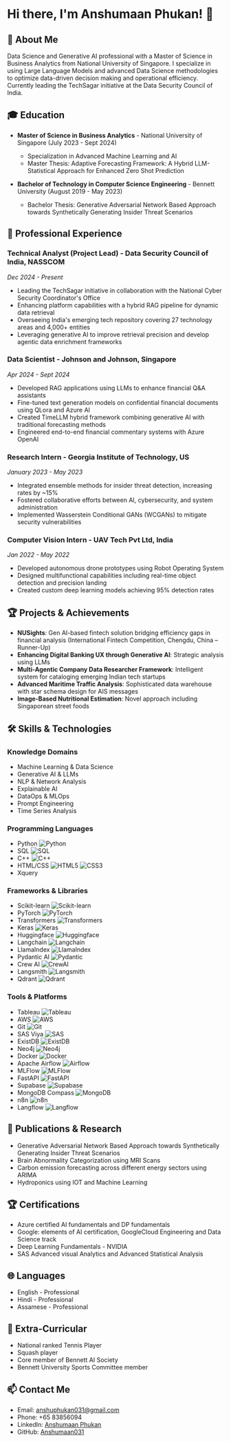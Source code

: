 # Hi there, I'm Anshumaan Phukan! 👋

## 🚀 About Me
Data Science and Generative AI professional with a Master of Science in Business Analytics from National University of Singapore. I specialize in using Large Language Models and advanced Data Science methodologies to optimize data-driven decision making and operational efficiency. Currently leading the TechSagar initiative at the Data Security Council of India.

## 🎓 Education
- **Master of Science in Business Analytics** - National University of Singapore (July 2023 - Sept 2024)
  - Specialization in Advanced Machine Learning and AI
  - Master Thesis: Adaptive Forecasting Framework: A Hybrid LLM-Statistical Approach for Enhanced Zero Shot Prediction

- **Bachelor of Technology in Computer Science Engineering** - Bennett University (August 2019 - May 2023)
  - Bachelor Thesis: Generative Adversarial Network Based Approach towards Synthetically Generating Insider Threat Scenarios

## 💼 Professional Experience

### Technical Analyst (Project Lead) - Data Security Council of India, NASSCOM
*Dec 2024 - Present*
- Leading the TechSagar initiative in collaboration with the National Cyber Security Coordinator's Office
- Enhancing platform capabilities with a hybrid RAG pipeline for dynamic data retrieval
- Overseeing India's emerging tech repository covering 27 technology areas and 4,000+ entities
- Leveraging generative AI to improve retrieval precision and develop agentic data enrichment frameworks

### Data Scientist - Johnson and Johnson, Singapore
*Apr 2024 - Sept 2024*
- Developed RAG applications using LLMs to enhance financial Q&A assistants
- Fine-tuned text generation models on confidential financial documents using QLora and Azure AI
- Created TimeLLM hybrid framework combining generative AI with traditional forecasting methods
- Engineered end-to-end financial commentary systems with Azure OpenAI

### Research Intern - Georgia Institute of Technology, US
*January 2023 - May 2023*
- Integrated ensemble methods for insider threat detection, increasing rates by ~15%
- Fostered collaborative efforts between AI, cybersecurity, and system administration
- Implemented Wasserstein Conditional GANs (WCGANs) to mitigate security vulnerabilities

### Computer Vision Intern - UAV Tech Pvt Ltd, India
*Jan 2022 - May 2022*
- Developed autonomous drone prototypes using Robot Operating System
- Designed multifunctional capabilities including real-time object detection and precision landing
- Created custom deep learning models achieving 95% detection rates

## 🏆 Projects & Achievements
- **NUSights**: Gen AI-based fintech solution bridging efficiency gaps in financial analysis (International Fintech Competition, Chengdu, China – Runner-Up)
- **Enhancing Digital Banking UX through Generative AI**: Strategic analysis using LLMs
- **Multi-Agentic Company Data Researcher Framework**: Intelligent system for cataloging emerging Indian tech startups
- **Advanced Maritime Traffic Analysis**: Sophisticated data warehouse with star schema design for AIS messages
- **Image-Based Nutritional Estimation**: Novel approach including Singaporean street foods

## 🛠️ Skills & Technologies

### Knowledge Domains
- Machine Learning & Data Science
- Generative AI & LLMs
- NLP & Network Analysis
- Explainable AI
- DataOps & MLOps
- Prompt Engineering
- Time Series Analysis

### Programming Languages
- Python ![Python](https://img.shields.io/badge/-Python-3776AB?style=flat-square&logo=python&logoColor=white)
- SQL ![SQL](https://img.shields.io/badge/-SQL-4479A1?style=flat-square&logo=mysql&logoColor=white)
- C++ ![C++](https://img.shields.io/badge/-C++-00599C?style=flat-square&logo=cplusplus&logoColor=white)
- HTML/CSS ![HTML5](https://img.shields.io/badge/-HTML5-E34F26?style=flat-square&logo=html5&logoColor=white) ![CSS3](https://img.shields.io/badge/-CSS3-1572B6?style=flat-square&logo=css3&logoColor=white)
- Xquery

### Frameworks & Libraries
- Scikit-learn ![Scikit-learn](https://img.shields.io/badge/-Scikit_learn-F7931E?style=flat-square&logo=scikit-learn&logoColor=white)
- PyTorch ![PyTorch](https://img.shields.io/badge/-PyTorch-EE4C2C?style=flat-square&logo=pytorch&logoColor=white)
- Transformers ![Transformers](https://img.shields.io/badge/-Transformers-FFD700?style=flat-square)
- Keras ![Keras](https://img.shields.io/badge/-Keras-D00000?style=flat-square&logo=keras&logoColor=white)
- Huggingface ![Huggingface](https://img.shields.io/badge/-Huggingface-yellow?style=flat-square&logo=huggingface&logoColor=white)
- Langchain ![Langchain](https://img.shields.io/badge/-Langchain-208A8A?style=flat-square)
- LlamaIndex ![LlamaIndex](https://img.shields.io/badge/-LlamaIndex-9933CC?style=flat-square)
- Pydantic AI ![Pydantic](https://img.shields.io/badge/-Pydantic-E92063?style=flat-square)
- Crew AI ![CrewAI](https://img.shields.io/badge/-CrewAI-6236FF?style=flat-square)
- Langsmith ![Langsmith](https://img.shields.io/badge/-Langsmith-5C64F4?style=flat-square)
- Qdrant ![Qdrant](https://img.shields.io/badge/-Qdrant-FF4B4B?style=flat-square)

### Tools & Platforms
- Tableau ![Tableau](https://img.shields.io/badge/-Tableau-E97627?style=flat-square&logo=tableau&logoColor=white)
- AWS ![AWS](https://img.shields.io/badge/-AWS-232F3E?style=flat-square&logo=amazon-aws&logoColor=white)
- Git ![Git](https://img.shields.io/badge/-Git-F05032?style=flat-square&logo=git&logoColor=white)
- SAS Viya ![SAS](https://img.shields.io/badge/-SAS_Viya-1E4F8C?style=flat-square&logo=sas&logoColor=white)
- ExistDB ![ExistDB](https://img.shields.io/badge/-ExistDB-419EDA?style=flat-square)
- Neo4j ![Neo4j](https://img.shields.io/badge/-Neo4j-008CC1?style=flat-square&logo=neo4j&logoColor=white)
- Docker ![Docker](https://img.shields.io/badge/-Docker-2496ED?style=flat-square&logo=docker&logoColor=white)
- Apache Airflow ![Airflow](https://img.shields.io/badge/-Apache_Airflow-017CEE?style=flat-square&logo=apache-airflow&logoColor=white)
- MLFlow ![MLFlow](https://img.shields.io/badge/-MLFlow-0194E2?style=flat-square&logo=mlflow&logoColor=white)
- FastAPI ![FastAPI](https://img.shields.io/badge/-FastAPI-009688?style=flat-square&logo=fastapi&logoColor=white)
- Supabase ![Supabase](https://img.shields.io/badge/-Supabase-3ECF8E?style=flat-square&logo=supabase&logoColor=white)
- MongoDB Compass ![MongoDB](https://img.shields.io/badge/-MongoDB-47A248?style=flat-square&logo=mongodb&logoColor=white)
- n8n ![n8n](https://img.shields.io/badge/-n8n-FF6D00?style=flat-square)
- Langflow ![Langflow](https://img.shields.io/badge/-Langflow-7B68EE?style=flat-square)

## 📝 Publications & Research
- Generative Adversarial Network Based Approach towards Synthetically Generating Insider Threat Scenarios
- Brain Abnormality Categorization using MRI Scans
- Carbon emission forecasting across different energy sectors using ARIMA
- Hydroponics using IOT and Machine Learning

## 🏆 Certifications
- Azure certified AI fundamentals and DP fundamentals
- Google: elements of AI certification, GoogleCloud Engineering and Data Science track
- Deep Learning Fundamentals - NVIDIA
- SAS Advanced visual Analytics and Advanced Statistical Analysis

## 🌐 Languages
- English - Professional
- Hindi - Professional
- Assamese - Professional

## 🎯 Extra-Curricular
- National ranked Tennis Player
- Squash player
- Core member of Bennett AI Society
- Bennett University Sports Committee member

## 📫 Contact Me
- Email: anshuphukan031@gmail.com
- Phone: +65 83856094
- LinkedIn: [Anshumaan Phukan](https://www.linkedin.com/in/anshumaan-phukan-133ba1190/)
- GitHub: [Anshumaan031](https://github.com/Anshumaan031)
